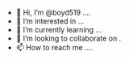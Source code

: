 - 👋 Hi, I’m @boyd519 ....
- 👀 I’m interested in ...
- 🌱 I’m currently learning ...
- 💞️ I’m looking to collaborate on .
- 📫 How to reach me ....

<!---
boyd519/boyd519 is a ✨ special ✨ repository because its `README.md` (this file) appears on your GitHub profile.
You can click the Preview link to take a look at your changes.
--->
